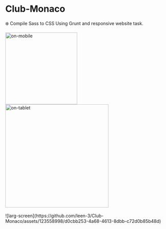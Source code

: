 # Club-Monaco
❄️ Compile Sass to CSS Using Grunt and responsive website task.

<img width="225" alt="on-mobile" src="https://github.com/leen-3/Club-Monaco/assets/123558998/60988f48-4e06-4110-9846-8f69b195795e">
<img width="323" alt="on-tablet" src="https://github.com/leen-3/Club-Monaco/assets/123558998/584eb5b8-fcc6-4205-9eb7-a73376a3331a">
<br> <br>
![larg-screen](https://github.com/leen-3/Club-Monaco/assets/123558998/d0cbb253-4a68-4613-8dbb-c72d0b85b48d)
